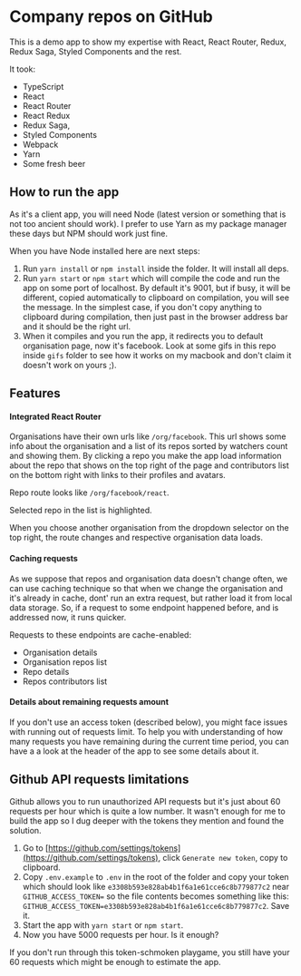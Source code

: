 # Company repos on GitHub 

This is a demo app to show my expertise with React, React Router, Redux, Redux Saga, Styled Components and the rest.

It took:

- TypeScript
- React
- React Router
- React Redux
- Redux Saga,
- Styled Components
- Webpack 
- Yarn
- Some fresh beer

## How to run the app
As it's a client app, you will need Node (latest version or something that is not too ancient should work).
I prefer to use Yarn as my package manager these days but NPM should work just fine.

When you have Node installed here are next steps:

1. Run `yarn install` or `npm install` inside the folder. It will install all deps.
2. Run `yarn start` or `npm start` which will compile the code and run the app on some port of localhost. 
By default it's 9001, but if busy, it will be different, copied automatically to clipboard on compilation, you will see the message. 
In the simplest case, if you don't copy anything to clipboard during compilation, then just past in the browser address bar and it should be the right url.
3. When it compiles and you run the app, it redirects you to default organisation page, now it's facebook.
Look at some gifs in this repo inside `gifs` folder to see how it works on my macbook and don't claim it doesn't work on yours ;).


## Features

#### Integrated React Router
Organisations have their own urls like `/org/facebook`. This url shows some info about the organisation and a list of its repos sorted by watchers count and showing them. 
By clicking a repo you make the app load information about the repo that shows on the top right of the page and contributors list on the bottom right with links to their profiles and avatars.

Repo route looks like `/org/facebook/react`.

Selected repo in the list is highlighted.

When you choose another organisation from the dropdown selector on the top right, the route changes and respective organisation data loads.

#### Caching requests
As we suppose that repos and organisation data doesn't change often, we can use caching technique so that when we change the organisation and it's already in cache, dont' run an extra request, but rather load it from local data storage.
So, if a request to some endpoint happened before, and is addressed now, it runs quicker.

Requests to these endpoints are cache-enabled:
- Organisation details
- Organisation repos list
- Repo details
- Repos contributors list  


#### Details about remaining requests amount
If you don't use an access token (described below), you might face issues with running out of requests limit. 
To help you with understanding of how many requests you have remaining during the current time period, you can have a a look at the header of the app to see some details about it.

## Github API requests limitations

Github allows you to run unauthorized API requests but it's just about 60 requests per hour which is quite a low number.
It wasn't enough for me to build the app so I dug deeper with the tokens they mention and found the solution.

1. Go to [https://github.com/settings/tokens](https://github.com/settings/tokens), click `Generate new token`, copy to clipboard.
2. Copy `.env.example` to `.env` in the root of the folder and copy your token which should look like `e3308b593e828ab4b1f6a1e61cce6c8b779877c2` near `GITHUB_ACCESS_TOKEN=` so the file contents becomes something like this: `GITHUB_ACCESS_TOKEN=e3308b593e828ab4b1f6a1e61cce6c8b779877c2`. Save it.
3. Start the app with `yarn start` or `npm start`.
4. Now you have 5000 requests per hour. Is it enough?

If you don't run through this token-schmoken playgame, you still have your 60 requests which might be enough to estimate the app.
